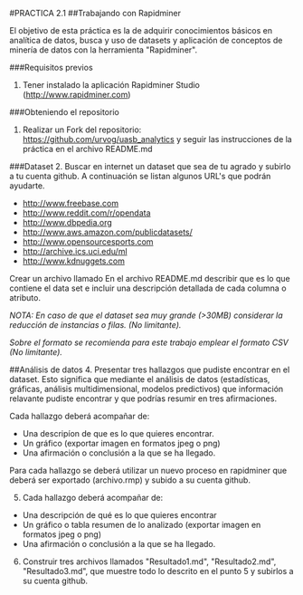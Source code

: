 #PRACTICA 2.1
##Trabajando con Rapidminer

El objetivo de esta práctica es la de adquirir conocimientos básicos en analítica de datos, busca y uso de datasets y aplicación de conceptos de minería de datos con la herramienta "Rapidminer".

###Requisitos previos
1. Tener instalado la aplicación Rapidminer Studio (http://www.rapidminer.com)


###Obteniendo el repositorio
1. Realizar un Fork del repositorio: https://github.com/urvog/uasb_analytics y seguir las instrucciones de la práctica en el archivo README.md

###Dataset
2. Buscar en internet un dataset que sea de tu agrado y subirlo a tu cuenta github. A continuación se listan algunos URL's que podrán ayudarte.

- http://www.freebase.com
- http://www.reddit.com/r/opendata
- http://www.dbpedia.org
- http://www.aws.amazon.com/publicdatasets/
- http://www.opensourcesports.com
- http://archive.ics.uci.edu/ml
- http://www.kdnuggets.com


Crear un archivo llamado En el archivo README.md describir que es lo que contiene el data set e incluir una descripción detallada de cada columna o atributo.

*NOTA: En caso de que el dataset sea muy grande (>30MB) considerar la reducción de instancias o filas. (No limitante).*

*Sobre el formato se recomienda para este trabajo emplear el formato CSV (No limitante).*

##Análisis de datos
4. Presentar tres hallazgos que pudiste encontrar en el dataset. Esto significa que mediante el análisis de datos (estadísticas, gráficas, análisis multidimensional, modelos predictivos) que información relavante pudiste encontrar y que podrías resumir en tres afirmaciones.

Cada hallazgo deberá acompañar de:
- Una descripíon de que es lo que quieres encontrar.
- Un gráfico (exportar imagen en formatos jpeg o png)
- Una afirmación o conclusión a la que se ha llegado. 

Para cada hallazgo se deberá utilizar un nuevo proceso en rapidminer que deberá ser exportado (archivo.rmp) y subido a su cuenta github.
 
5. Cada hallazgo deberá acompañar de:
- Una descripción de qué es lo que quieres encontrar
- Un gráfico o tabla resumen de lo analizado (exportar imagen en formatos jpeg o png)
- Una afirmación o conclusión a la que se ha llegado. 

6. Construir tres archivos llamados "Resultado1.md", "Resultado2.md", "Resultado3.md",  que muestre todo lo descrito en el punto 5 y subirlos a su cuenta github.

